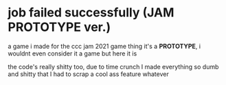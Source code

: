 # job failed successfully (JAM PROTOTYPE ver.)

a game i made for the ccc jam 2021 game thing
it's a **PROTOTYPE**, i wouldnt even consider it a game but here it is

the code's really shitty too, due to time crunch I made everything so dumb and shitty that I had to scrap a cool ass feature
whatever
